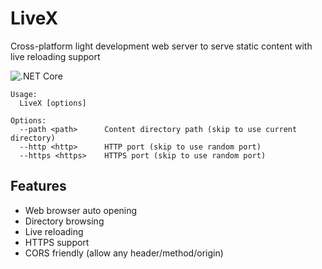 # LiveX
Cross-platform light development web server to serve static content with live reloading support

![.NET Core](https://github.com/ababik/LiveX/workflows/.NET%20Core/badge.svg)

```
Usage:
  LiveX [options]

Options:
  --path <path>      Content directory path (skip to use current directory)
  --http <http>      HTTP port (skip to use random port)
  --https <https>    HTTPS port (skip to use random port)
```

## Features
- Web browser auto opening
- Directory browsing
- Live reloading
- HTTPS support
- CORS friendly (allow any header/method/origin)